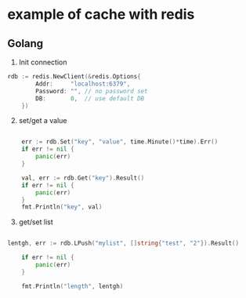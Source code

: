 # example of cache with redis

## Golang

1. Init connection

```go
rdb := redis.NewClient(&redis.Options{
		Addr:     "localhost:6379",
		Password: "", // no password set
		DB:       0,  // use default DB
	})

```

2. set/get a value

```go

	err := rdb.Set("key", "value", time.Minute()*time).Err()
	if err != nil {
		panic(err)
	}

	val, err := rdb.Get("key").Result()
	if err != nil {
		panic(err)
	}
	fmt.Println("key", val)
```

3. get/set list

```go

lentgh, err := rdb.LPush("mylist", []string{"test", "2"}).Result()

	if err != nil {
		panic(err)
	}

	fmt.Println("length", lentgh)

```